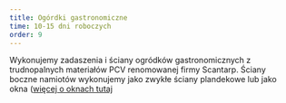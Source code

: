 ```yaml
---
title: Ogórdki gastronomiczne
time: 10-15 dni roboczych
order: 9
---
```


Wykonujemy zadaszenia i ściany ogródków gastronomicznych z trudnopalnych
materiałów PCV renomowanej firmy Scantarp. Ściany boczne namiotów wykonujemy
jako zwykłe ściany plandekowe lub jako okna
([więcej o oknach tutaj](/oferta/produkty-na-zamowienie/okna/)
